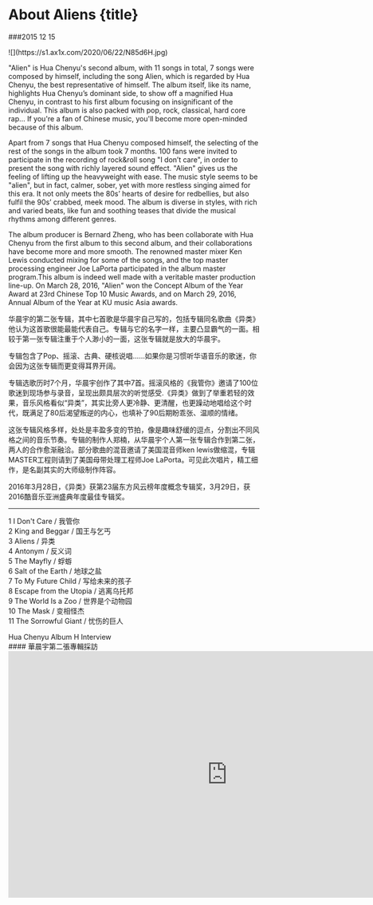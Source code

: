 # About Aliens {title}
###2015 12 15

<div class="background" markdown="1">
![](https://s1.ax1x.com/2020/06/22/N85d6H.jpg)
</div>

"Alien" is Hua Chenyu's second album, with 11 songs in total, 7 songs were composed by himself, including the song Alien, which is regarded by Hua Chenyu, the best representative of himself.  The album itself, like its name, highlights Hua Chenyu’s dominant side, to show off a magnified Hua Chenyu, in contrast to his first album focusing on insignificant of the individual. This album is also packed with pop, rock, classical, hard core rap… If you're a fan of Chinese music, you'll become more open-minded because of this album.  

Apart from 7 songs that Hua Chenyu composed himself, the selecting of the rest of the songs in the album took 7 months. 100 fans were invited to participate in the recording of rock&roll song "I don’t care", in order to present the song with richly layered sound effect.  "Alien" gives us the feeling of lifting up the heavyweight with ease. The music style seems to be "alien", but in fact, calmer, sober, yet with more restless singing aimed for this era. It not only meets the 80s’ hearts of desire for redbellies, but also fulfil the 90s’ crabbed, meek mood. The album is diverse in styles, with rich and varied beats, like fun and soothing teases that divide the musical rhythms among different genres. 

The album producer is Bernard Zheng, who has been collaborate with Hua Chenyu from the first album to this second album, and their collaborations have become more and more smooth. The renowned master mixer Ken Lewis conducted mixing for some of the songs, and the top master processing engineer Joe LaPorta participated in the album master program.This album is indeed well made with a veritable master production line-up. On March 28, 2016, "Alien" won the Concept Album of the Year Award at 23rd Chinese Top 10 Music Awards, and on March 29, 2016, Annual Album of the Year at KU music Asia awards.


华晨宇的第二张专辑，其中七首歌是华晨宇自己写的，包括专辑同名歌曲《异类》他认为这首歌很能最能代表自己。专辑与它的名字一样，主要凸显霸气的一面。相较于第一张专辑注重于个人渺小的一面，这张专辑就是放大的华晨宇。

专辑包含了Pop、摇滚、古典、硬核说唱……如果你是习惯听华语音乐的歌迷，你会因为这张专辑而更变得耳界开阔。

专辑选歌历时7个月，华晨宇创作了其中7首。摇滚风格的《我管你》邀请了100位歌迷到现场参与录音，呈现出颇具层次的听觉感受.《异类》做到了举重若轻的效果，音乐风格看似“异类”，其实比旁人更冷静、更清醒，也更躁动地唱给这个时代，既满足了80后渴望叛逆的内心，也填补了90后期盼乖张、温顺的情绪。

这张专辑风格多样，处处是丰盈多变的节拍，像是趣味舒缓的逗点，分割出不同风格之间的音乐节奏。专辑的制作人郑楠，从华晨宇个人第一张专辑合作到第二张，两人的合作愈渐融洽。部分歌曲的混音邀请了美国混音师ken lewis做缩混，专辑MASTER工程则请到了美国母带处理工程师Joe LaPorta。可见此次唱片，精工细作，是名副其实的大师级制作阵容。

2016年3月28日，《异类》获第23届东方风云榜年度概念专辑奖，3月29日，获2016酷音乐亚洲盛典年度最佳专辑奖。

---------------------------------

1 I Don't Care / 我管你  
2 King and Beggar / 国王与乞丐  
3 Aliens / 异类  
4 Antonym / 反义词  
5 The Mayfly / 蜉蝣  
6 Salt of the Earth / 地球之盐  
7 To My Future Child / 写给未来的孩子  
8 Escape from the Utopia / 逃离乌托邦  
9 The World Is a Zoo / 世界是个动物园  
10 The Mask / 变相怪杰  
11 The Sorrowful Giant / 忧伤的巨人  


<div class="divider">Hua Chenyu Album H Interview</div>
#### 華晨宇第二張專輯採訪

<iframe width="878" height="494" src="https://www.youtube.com/embed/W38wUKCdyUY" frameborder="0" allow="accelerometer; autoplay; encrypted-media; gyroscope; picture-in-picture" allowfullscreen></iframe>


